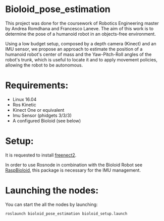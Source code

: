 # Bioloid_pose_estimation

This project was done for the coursework of Robotics Engineering master by Andrea Romdhana and Francesco Laneve.
The aim of this work is to determine the pose of a humanoid robot in an objects-free environment.

Using a low budget setup, composed by a depth camera (Kinect) and an IMU sensor, we propose an approach to estimate the 
position of a humanoid robot's center of mass and the Yaw-Pitch-Roll angles of the robot's trunk, which is useful to locate it 
and to apply movement policies, allowing the robot to be autonomous.

# Requirements:
* Linux 16.04
* Ros Kinetic
* Kinect One or equivalent
* Imu Sensor (phidgets 3/3/3)
* A configured Bioloid (see below)

# Setup:

It is requested to install [freenect2](https://github.com/OpenKinect/libfreenect2).

In order to use Rosnode in combination with the Bioloid Robot see [RaspBioloid](https://github.com/roncapat/RaspBioloid), this 
package is necessary for the IMU management.

# Launching the nodes:
You can start the all the nodes by launching:
```
roslaunch bioloid_pose_estimation bioloid_setup.launch
```

